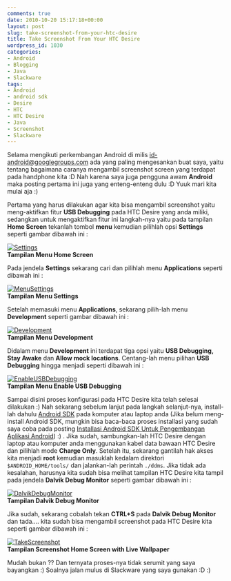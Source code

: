 ```yaml
---
comments: true
date: 2010-10-20 15:17:18+00:00
layout: post
slug: take-screenshot-from-your-htc-desire
title: Take Screenshot From Your HTC Desire
wordpress_id: 1030
categories:
- Android
- Blogging
- Java
- Slackware
tags:
- Android
- android sdk
- Desire
- HTC
- HTC Desire
- Java
- Screenshot
- Slackware
---
```


Selama mengikuti perkembangan Android di milis [id-android@googlegroups.com](mailto:id-android@googlegroups.com) ada yang paling mengesankan buat saya, yaitu tentang bagaimana caranya mengambil screenshot screen yang terdapat pada handphone kita :D Nah karena saya juga pengguna awam **Android** maka posting pertama ini juga yang enteng-enteng dulu :D Yuuk mari kita mulai aja :)

Pertama yang harus dilakukan agar kita bisa mengambil screenshot yaitu meng-aktifkan fitur **USB Debugging** pada HTC Desire yang anda miliki, sedangkan untuk mengaktifkan fitur ini langkah-nya yaitu pada tampilan **Home Screen** tekanlah tombol **menu** kemudian pilihlah opsi **Settings** seperti gambar dibawah ini :

[![Settings](http://farm2.static.flickr.com/1101/5099680468_d99baedfae_m.jpg)](http://www.flickr.com/photos/10243554@N02/5099680468/)  
**Tampilan Menu Home Screen**

Pada jendela **Settings** sekarang cari dan pilihlah menu **Applications** seperti dibawah ini :

[![MenuSettings](http://farm2.static.flickr.com/1250/5099680476_657ce348a7_m.jpg)](http://www.flickr.com/photos/10243554@N02/5099680476/)  
**Tampilan Menu Settings**
<!-- more -->
Setelah memasuki menu **Applications**, sekarang pilih-lah menu **Development** seperti gambar dibawah ini :

[![Development](http://farm2.static.flickr.com/1110/5099680480_b1bb26fd5b_m.jpg)](http://www.flickr.com/photos/10243554@N02/5099680480/)  
**Tampilan Menu Development**

Didalam menu **Development** ini terdapat tiga opsi yaitu **USB Debugging, Stay Awake** dan **Allow mock locations**. Centang-lah menu pilihan **USB Debugging** hingga menjadi seperti dibawah ini :

[![EnableUSBDebugging](http://farm5.static.flickr.com/4112/5099680484_b37645e4f3_m.jpg)](http://www.flickr.com/photos/10243554@N02/5099680484/)  
**Tampilan Menu Enable USB Debugging**

Sampai disini proses konfigurasi pada HTC Desire kita telah selesai dilakukan :) Nah sekarang sebelum lanjut pada langkah selanjut-nya, install-lah dahulu [Android SDK](http://developer.android.com/sdk/installing.html) pada komputer atau laptop anda (Jika belum meng-install Android SDK, mungkin bisa baca-baca proses installasi yang sudah saya coba pada posting [Installasi Android SDK Untuk Pengembangan Aplikasi Android](http://martinusadyh.web.id/2010/08/29/installasi-android-sdk-untuk-pengembangan-aplikasi-android/)) :) . Jika sudah, sambungkan-lah HTC Desire dengan laptop atau komputer anda menggunakan kabel data bawaan HTC Desire dan pilihlah mode **Charge Only**. Setelah itu, sekarang gantilah hak akses kita menjadi **root** kemudian masuklah kedalam direktori `$ANDROID_HOME/tools/` dan jalankan-lah perintah `./ddms`. Jika tidak ada kesalahan, harusnya kita sudah bisa melihat tampilan HTC Desire kita tampil pada jendela **Dalvik Debug Monitor** seperti gambar dibawah ini :

[![DalvikDebugMonitor](http://farm5.static.flickr.com/4067/5099160025_4356f3a9c7.jpg)](http://www.flickr.com/photos/10243554@N02/5099160025/)  
**Tampilan Dalvik Debug Monitor**

Jika sudah, sekarang cobalah tekan **CTRL+S** pada **Dalvik Debug Monitor** dan tada.... kita sudah bisa mengambil screenshot pada HTC Desire kita seperti gambar dibawah ini :

[![TakeScreenshot](http://farm5.static.flickr.com/4149/5099160029_453c0b3d7c.jpg)](http://www.flickr.com/photos/10243554@N02/5099160029/)  
**Tampilan Screenshot Home Screen with Live Wallpaper**

Mudah bukan ?? Dan ternyata proses-nya tidak serumit yang saya bayangkan :) Soalnya jalan mulus di Slackware yang saya gunakan :D :)


